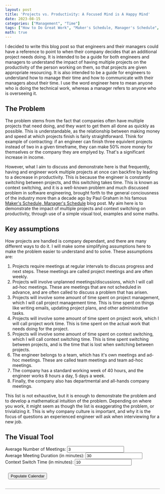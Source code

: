 ```yaml
---
layout: post
title: 'Projects vs. Productivity: A Focused Mind is A Happy Mind'
date: 2023-08-15
categories: ["Management", "Time"]
tags: ["How to Do Great Work", "Maker's Schedule, Manager's Schedule", "Time Management"]
math: true
---
```


I decided to write this blog post so that engineers and their managers could have a reference to point to when their company decides that an additional project needs doing. It is intended to be a guide for both engineers and managers to understand the impact of having multiple projects on the productivity of the person working on them, so that projects are given appropriate resourcing. It is also intended to be a guide for engineers to understand how to manage their time and how to communicate with their managers about their time. I use the word engineer here to mean anyone who is doing the technical work, whereas a manager refers to anyone who is overseeing it.

## The Problem

The problem stems from the fact that companies often have multiple projects that need doing, and they want to get them all done as quickly as possible. This is understandable, as the relationship between making money and speed at which projects finish is fairly straightforward. Think for example of contracting: if an engineer can finish three equivlent projects instead of two in a given timeframe, they can make 50% more money for themselves or the company they are emplyed by. That's a significant increase in income.

However, what I aim to discuss and demonstrate here is that frequently, having and engineer work multiple projects at once can backfire by leading to a decrease in productivity. This is because the engineer is constantly switching between projects, and this switching takes time. This is known as context switching, and it is a well-known problem and much discussed problem in software engineering, brought forth to the general conciousness of the industry more than a decade ago by Paul Graham in his famous [Maker's Schedule, Manager's Schedule](http://paulgraham.com/makersschedule.html) blog post. My aim here is to demonstrate the impact of multiple projects and context switching on productivity, through use of a simple visual tool, examples and some maths. 

## Key assumptions

How projects are handled is company dependant, and there are many different ways to do it. I will make some simplifying assumptions here to make the problem easier to understand and to solve. These assumptions are:

1. Projects require meetings at regular intervals to discuss progress and next steps. These meetings are called project meetings and are often weekly.
2. Projects will involve unplanned meetings/discussions, which I will call ad-hoc meetings. These are meetings that are not scheduled in advance, and are often called to discuss a problem that has arisen.
3. Projects will involve some amount of time spent on project management, which I will call project management time. This is time spent on things like writing emails, updating project plans, and other administrative tasks.
4. Projects will involve some amount of time spent on project work, which I will call project work time. This is time spent on the actual work that needs doing for the project.
5. Projects will involve some amount of time spent on context switching, which I will call context switching time. This is time spent switching between projects, and is the time that is lost when switching between projects.
6. The engineer belongs to a team, which has it's own meetings and ad-hoc meetings. These are called team meetings and team ad-hoc meetings.
7. The company has a standard working week of 40 hours, and the engineer works 8 hours a day, 5 days a week.
8. Finally, the company also has departmental and all-hands company meetings.

This list is not exhaustive, but it is enough to demonstrate the problem and to develop a mathematical intuition of the problem. Depending on where you work, it might seem as though the list is exaggerating the problem, or trivializing it. This is why company culture is important, and why it is the focus of questions an experienced engineer will ask when interviewing for a new job.

## The Visual Tool

<html lang='en'>
<head>
  <meta charset='utf-8' />
  <script src='https://cdn.jsdelivr.net/npm/fullcalendar@6.1.8/index.global.min.js'></script>
  <style>
    /* Custom styles for the calendar */
    #calendar {
      border: 1px solid #ccc;
      margin: 20px auto;
      max-width: 900px;
      /* Remove title outline */
      font-weight: bold;
      outline: none;
    }
    
    /* Style for input boxes and button */
    .input-box {
      margin: 10px;
    }
    
    #generate-button {
      margin: 10px;
    }
  </style>
  <script>
    document.addEventListener('DOMContentLoaded', function() {
      var calendarEl = document.getElementById('calendar');
      var calendar = new FullCalendar.Calendar(calendarEl, {
        initialView: 'timeGridWeek',
        slotLabelFormat: {
          hour: 'numeric',
          minute: '2-digit',
          omitZeroMinute: false,
          meridiem: 'short'
        },
        slotDuration: '00:30:00',
        slotMinTime: '09:00:00',
        slotMaxTime: '18:00:00',
        weekends: false,
        eventOverlap: false,
      });
      
      calendar.render();

      // Function to populate the calendar
      function populateCalendar() {
  var dayCounter = 0; // To keep track of weekdays
  var avgNumMeetings = parseInt(document.getElementById('avgNumMeetings').value);
  var avgMeetingDuration = parseInt(document.getElementById('avgMeetingDuration').value);
  var contextSwitchTime = parseInt(document.getElementById('contextSwitchTime').value);
  var eventSpacing = 15; // Minutes between event starts
  var workingDayStart = 9 * 60; // Start time in minutes (9 am)
  var workingDayEnd = 18 * 60; // End time in minutes (6 pm)
  
  var totalSlotDuration = avgMeetingDuration + contextSwitchTime;
  var minutesPerDay = workingDayEnd - workingDayStart; // Total minutes in the working day
  var totalMinutesAvailable = minutesPerDay * 5; // Total minutes available in the working week
  var intervalBetweenEvents = Math.round(totalMinutesAvailable / avgNumMeetings);
  
  var events = [];
  const dayOfWeek = currentDate.getDay();

  if (dayOfWeek === 0) {
    // If it's Sunday, find the next Monday
    currentDate.setDate(currentDate.getDate() + 1);
  } else if (dayOfWeek > 1) {
    // If it's Tuesday to Saturday, find the previous Monday
    const daysUntilMonday = dayOfWeek - 1;
    currentDate.setDate(currentDate.getDate() - daysUntilMonday);
  }

  // Set the time to 9:00 AM
  currentDate.setHours(9, 0, 0, 0);
  var weekStart = currentDate;
  var meetingStartTime = currentDate;
  for (var i = 0; i <= avgNumMeetings; i++) {
    
    // Ensure the start time is within working hours and if it is display it
    if (meetingStartTime.getHours() >= 9 && meetingStartTime.getHours() + (avgMeetingDuration / 60) <= 18) {
      events.push({
        start: meetingStartTime,
        end: new Date(meetingStartTime.getTime() + avgMeetingDuration * 60),
        backgroundColor: '#e0e0e0', // Blue shade
      });
      if (meetingStartTime.getHours() + (avgMeetingDuration / 60) + (contextSwitchTime / 60) <= 18){
        events.push({
        start: new Date(meetingStartTime.getTime() + avgMeetingDuration * 60),
        end: new Date(meetingStartTime.getTime() + avgMeetingDuration * 60 + contextSwitchTime * 60),
        backgroundColor: '#f7be6d', // Orange shade
      });
      }
    } 

    // Update meetingStartTime
    var minutesToAdd = i * intervalBetweenEvents;
    meetingStartTime.setMinutes(meetingStartTime.getMinutes() + minutesToAdd);
    
    // Calculate the day and time for the meeting start
    var meetingDay = meetingStartTime.getDay();
    var meetingTime = meetingStartTime.getMinutes();
    
    // If the meeting time exceeds the working day end, move to the next day
    if (meetingTime + avgMeetingDuration > workingDayEnd) {
      meetingDay += 1;
      meetingTime = (meetingTime + avgMeetingDuration) - minutesPerDay;
    }
    
    // Set the correct day and time for the meeting start
    meetingStartTime.setDate(meetingStartTime.getDate() + dayCounter + (meetingDay - meetingStartTime.getDay()));
    meetingStartTime.setMinutes(meetingTime);
    
    dayCounter++;
    if (dayCounter === 6) {
      dayCounter = 0;
      weekStart.setDate(weekStart.getDate() + 7);
    }
  }
  
  calendar.addEventSource(events);
}
            
      document.getElementById('generate-button').addEventListener('click', populateCalendar);
    });
  </script>
</head>
<body>
  <div class="input-box">
    <label for="avgNumMeetings">Average Number of Meetings:</label>
    <input type="number" id="avgNumMeetings" value="3">
  </div>
  
  <div class="input-box">
    <label for="avgMeetingDuration">Average Meeting Duration (in minutes):</label>
    <input type="number" id="avgMeetingDuration" value="30">
  </div>
  
  <div class="input-box">
    <label for="contextSwitchTime">Context Switch Time (in minutes):</label>
    <input type="number" id="contextSwitchTime" value="10">
  </div>
  
  <button id="generate-button">Populate Calendar</button>
  
  <div id='calendar'></div>
</body>
</html>
